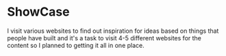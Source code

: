 # ShowCase

I visit various websites to find out inspiration for ideas based on things that people have built and it's a task to visit 4-5 different websites for the content so I planned to getting it all in one place.
